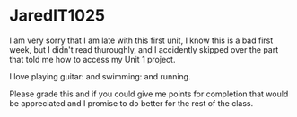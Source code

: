 # JaredIT1025

I am very sorry that I am late with this first unit, I know this is a bad first week, but I didn't read thuroughly, and I accidently skipped over the part that told me how to access my Unit 1 project. 

I love playing guitar: and swimming: and running. 

Please grade this and if you could give me points for completion that would be appreciated and I promise to do better for the rest of the class. 
